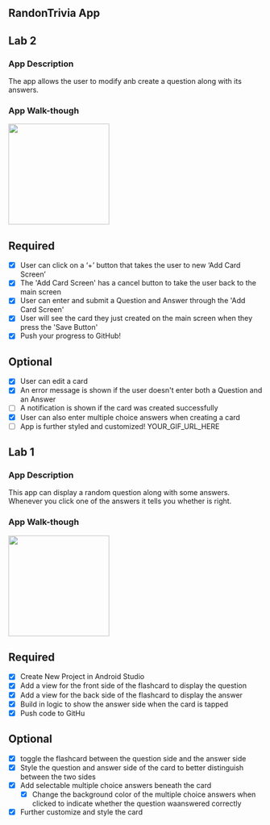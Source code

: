 ## RandonTrivia App

## Lab 2

### App Description
The app allows the user to modify anb create a question along with its answers.

### App Walk-though

<img src="http://g.recordit.co/pHAlQu7cSt.gif" width=200><br>

## Required
- [X] User can click on a ‘+’ button that takes the user to new ‘Add Card Screen’
- [X] The 'Add Card Screen' has a cancel button to take the user back to the main screen
- [X] User can enter and submit a Question and Answer through the 'Add Card Screen'
- [X] User will see the card they just created on the main screen when they press the 'Save Button'
- [X] Push your progress to GitHub!

## Optional
- [X] User can edit a card
- [X] An error message is shown if the user doesn't enter both a Question and an Answer
- [ ] A notification is shown if the card was created successfully
- [X] User can also enter multiple choice answers when creating a card
- [ ] App is further styled and customized!
YOUR_GIF_URL_HERE
## Lab 1

### App Description
This app can display a random question along with some answers. Whenever you click one of the answers it tells you whether is right.

### App Walk-though
<img src="http://g.recordit.co/xe9sYIlTn4.gif" width=200><br>

## Required
- [x] Create New Project in Android Studio
- [x] Add a view for the front side of the flashcard to display the question
- [x] Add a view for the back side of the flashcard to display the answer
- [x] Build in logic to show the answer side when the card is tapped
- [x] Push code to GitHu
## Optional
- [x] toggle the flashcard between the question side and the answer side
- [x] Style the question and answer side of the card to better distinguish between the two sides
- [x] Add selectable multiple choice answers beneath the card
   - [x] Change the background color of the multiple choice answers when clicked to indicate whether the question waanswered correctly
- [x] Further customize and style the card
